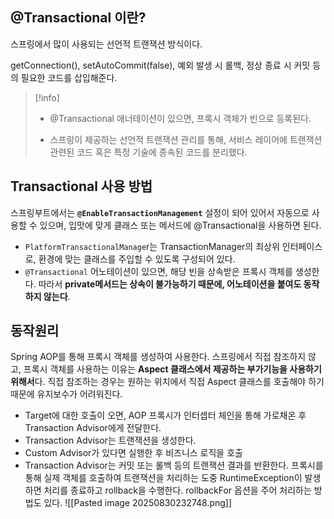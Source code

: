 ## @Transactional 이란?

스프링에서 많이 사용되는 선언적 트랜잭션 방식이다.

getConnection(), setAutoCommit(false), 예외 발생 시 롤백, 정상 종료 시 커밋 등의 필요한 코드를 삽입해준다.

> [!info]
> - @Transactional 애너테이션이 있으면, 프록시 객체가 빈으로 등록된다.
>     
> - 스프링이 제공하는 선언적 트랜잭션 관리를 통해, 서비스 레이어에 트랜잭션 관련된 코드 혹은 특정 기술에 종속된 코드를 분리했다.

## Transactional 사용 방법

스프링부트에서는 **`@EnableTransactionManagement`** 설정이 되어 있어서 자동으로 사용할 수 있으며, 입맛에 맞게 클래스 또는 메서드에 @Transactional을 사용하면 된다.

- `PlatformTransactionalManage`r는 TransactionManager의 최상위 인터페이스로, 환경에 맞는 클래스를 주입할 수 있도록 구성되어 있다.
- `@Transactional` 어노테이션이 있으면, 해당 빈을 상속받은 프록시 객체를 생성한다. 따라서 **private메서드는 상속이 불가능하기 때문에, 어노테이션을 붙여도 동작하지 않는다**.

## 동작원리

Spring AOP를 통해 프록시 객체를 생성하여 사용한다.
스프링에서 직접 참조하지 않고, 프록시 객체를 사용하는 이유는 **Aspect 클래스에서 제공하는 부가기능을 사용하기 위해서**다. 직접 참조하는 경우는 원하는 위치에서 직접 Aspect 클래스를 호출해야 하기 때문에 유지보수가 어려워진다.

- Target에 대한 호출이 오면, AOP 프록시가 인터셉터 체인을 통해 가로채온 후 Transaction Advisor에게 전달한다.
- Transaction Advisor는 트랜잭션을 생성한다.
- Custom Advisor가 있다면 실행한 후 비즈니스 로직을 호출
- Transaction Advisor는 커밋 또는 롤백 등의 트랜잭션 결과를 반환한다.
프록시를 통해 실제 객체를 호출하여 트랜잭션을 처리하는 도중 RuntimeException이 발생하면 처리를 종료하고 rollback을 수행한다. rollbackFor 옵션을 주어 처리하는 방법도 있다.
![[Pasted image 20250830232748.png]]